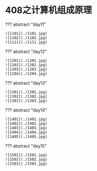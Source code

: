 # 408之计算机组成原理

??? abstract "day11"

    ![1101](./1101.jpg)
    ![1102](./1102.jpg)
    ![1111](./1111.jpg)

??? abstract "day12"

    ![1201](./1201.jpg)
    ![1202](./1202.jpg)
    ![1203](./1203.jpg)
    ![1204](./1204.jpg)

??? abstract "day13"

    ![1301](./1301.jpg)
    ![1302](./1302.jpg)
    ![1303](./1303.jpg)

??? abstract "day14"

    ![1401](./1401.jpg)
    ![1402](./1402.jpg)
    ![1403](./1403.jpg)
    ![1404](./1404.jpg)
    ![1405](./1405.jpg)

??? abstract "day15"

    ![1501](./1501.jpg)
    ![1502](./1502.jpg)
    ![1503](./1503.jpg)
